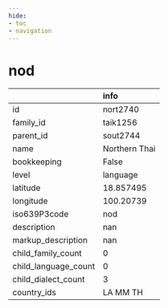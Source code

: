 ```yaml
---
hide:
- toc
- navigation
---
```

# nod
|                      | info          |
|:---------------------|:--------------|
| id                   | nort2740      |
| family_id            | taik1256      |
| parent_id            | sout2744      |
| name                 | Northern Thai |
| bookkeeping          | False         |
| level                | language      |
| latitude             | 18.857495     |
| longitude            | 100.20739     |
| iso639P3code         | nod           |
| description          | nan           |
| markup_description   | nan           |
| child_family_count   | 0             |
| child_language_count | 0             |
| child_dialect_count  | 3             |
| country_ids          | LA MM TH      |